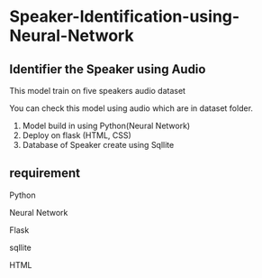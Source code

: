 # Speaker-Identification-using-Neural-Network

## Identifier the Speaker using Audio 

This model train on five speakers audio dataset

You can check this model using audio which are in dataset folder.

1. Model build in using Python(Neural Network)
2. Deploy on flask (HTML, CSS)
3. Database of Speaker create using Sqllite


## requirement

Python 

Neural Network

Flask

sqllite

HTML


